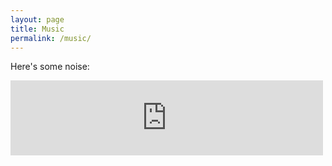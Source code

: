 ```yaml
---
layout: page
title: Music
permalink: /music/
---
```


Here's some noise:

<iframe src="https://archive.org/embed/plays_some_standards&playlist=1" width="500" height="120" frameborder="0" webkitallowfullscreen="true" mozallowfullscreen="true" allowfullscreen></iframe>
